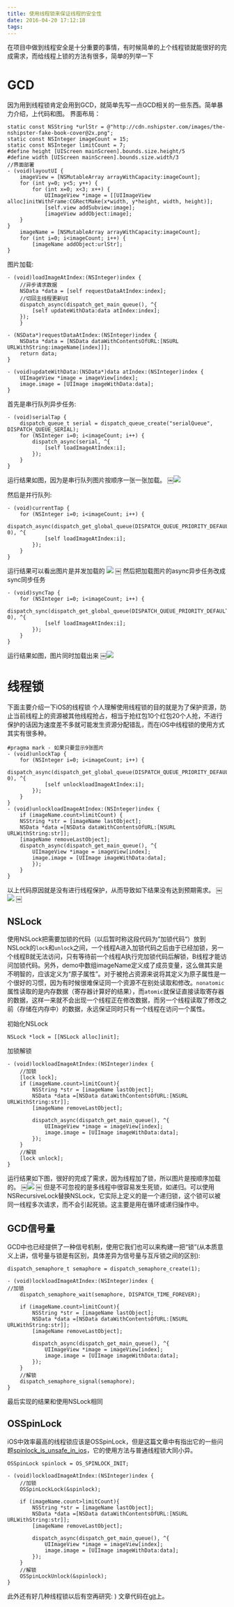 ```yaml
---
title: 使用线程锁来保证线程的安全性
date: 2016-04-20 17:12:18
tags:
---
```


在项目中做到线程安全是十分重要的事情，有时候简单的上个线程锁就能很好的完成需求，而给线程上锁的方法有很多，简单的列举一下

# GCD
因为用到线程锁肯定会用到GCD，就简单先写一点GCD相关的一些东西。简单暴力介绍，上代码和图。
界面布局：
```objc
static const NSString *urlStr = @"http://cdn.nshipster.com/images/the-nshipster-fake-book-cover@2x.png";
static const NSInteger imageCount = 15;
static const NSInteger limitCount = 7;
#define height [UIScreen mainScreen].bounds.size.height/5
#define width [UIScreen mainScreen].bounds.size.width/3
//界面部署
- (void)layoutUI {
    imageView = [NSMutableArray arrayWithCapacity:imageCount];
    for (int y=0; y<5; y++) {
        for (int x=0; x<3; x++) {
            UIImageView *image = [[UIImageView alloc]initWithFrame:CGRectMake(x*width, y*height, width, height)];
            [self.view addSubview:image];
            [imageView addObject:image];
    }
}
    imageName = [NSMutableArray arrayWithCapacity:imageCount];
    for (int i=0; i<imageCount; i++) {
        [imageName addObject:urlStr];
}
```

图片加载:

```objc
- (void)loadImageAtIndex:(NSInteger)index {
    //异步请求数据
    NSData *data = [self requestDataAtIndex:index];
    //切回主线程更新UI
    dispatch_async(dispatch_get_main_queue(), ^{
        [self updateWithData:data atIndex:index];
    });
    }

- (NSData*)requestDataAtIndex:(NSInteger)index {
    NSData *data = [NSData dataWithContentsOfURL:[NSURL URLWithString:imageName[index]]];
    return data;
}

- (void)updateWithData:(NSData*)data atIndex:(NSInteger)index {
    UIImageView *image = imageView[index];
    image.image = [UIImage imageWithData:data];
}

```
首先是串行队列异步任务:

```objc
- (void)serialTap {
    dispatch_queue_t serial = dispatch_queue_create("serialQueue", DISPATCH_QUEUE_SERIAL);
    for (NSInteger i=0; i<imageCount; i++) {
        dispatch_async(serial, ^{
            [self loadImageAtIndex:i];
        });
    }
}
```

运行结果如图，因为是串行队列图片按顺序一张一张加载。
￼![](http://www.z4a.net/images/2016/05/09/1ed39ccc88b0d963.gif)

然后是并行队列:

```objc
- (void)currentTap {
    for (NSInteger i=0; i<imageCount; i++) {
        dispatch_async(dispatch_get_global_queue(DISPATCH_QUEUE_PRIORITY_DEFAULT, 0), ^{
            [self loadImageAtIndex:i];
        });
    }
}
```
运行结果可以看出图片是并发加载的
![](http://www.z4a.net/images/2016/05/09/fa59e219154607ea.gif)
￼
然后把加载图片的async异步任务改成sync同步任务

```objc
- (void)syncTap {
    for (NSInteger i=0; i<imageCount; i++) {
        dispatch_sync(dispatch_get_global_queue(DISPATCH_QUEUE_PRIORITY_DEFAULT, 0), ^{
            [self loadImageAtIndex:i];
        });
    }
}

```
运行结果如图，图片同时加载出来
￼![](http://www.z4a.net/images/2016/05/09/sync.gif)

# 线程锁
下面主要介绍一下iOS的线程锁
个人理解使用线程锁的目的就是为了保护资源，防止当前线程上的资源被其他线程抢占，相当于抢红包10个红包20个人抢，不进行保护的话因为速度差不多就可能发生资源分配错乱，而在iOS中线程锁的使用方式其实有很多种。
```objc
#pragma mark - 如果只要显示9张图片
- (void)unlockTap {
    for (NSInteger i=0; i<imageCount; i++) {
    dispatch_async(dispatch_get_global_queue(DISPATCH_QUEUE_PRIORITY_DEFAULT, 0), ^{
            [self unlockloadImageAtIndex:i];
        });
    }
}
- (void)unlockloadImageAtIndex:(NSInteger)index {
    if (imageName.count>limitCount) {
    NSString *str = [imageName lastObject];
    NSData *data =[NSData dataWithContentsOfURL:[NSURL URLWithString:str]];
    [imageName removeLastObject];
    dispatch_async(dispatch_get_main_queue(), ^{
        UIImageView *image = imageView[index];
        image.image = [UIImage imageWithData:data];
        });
    }
}
```
以上代码原因就是没有进行线程保护，从而导致如下结果没有达到预期需求。
￼![](http://www.z4a.net/images/2016/05/09/22cf0414115ce3b8.gif)
￼
## NSLock
使用NSLock把需要加锁的代码（以后暂时称这段代码为”加锁代码“）放到NSLock的``lock``和``unlock``之间，一个线程A进入加锁代码之后由于已经加锁，另一个线程B就无法访问，只有等待前一个线程A执行完加锁代码后解锁，B线程才能访问加锁代码。另外，demo中数组imageName定义成了成员变量，这么做其实是不明智的，应该定义为“原子属性”。对于被抢占资源来说将其定义为原子属性是一个很好的习惯，因为有时候很难保证同一个资源不在别处读取和修改。``nonatomic``属性读取的是内存数据（寄存器计算好的结果），而``atomic``就保证直接读取寄存器的数据，这样一来就不会出现一个线程正在修改数据，而另一个线程读取了修改之前（存储在内存中）的数据，永远保证同时只有一个线程在访问一个属性。

初始化NSLock
```objc
NSLock *lock = [[NSLock alloc]init];
```

加锁解锁

```objc
- (void)lockloadImageAtIndex:(NSInteger)index {
    //加锁
    [lock lock];
    if (imageName.count>limitCount){
        NSString *str = [imageName lastObject];
        NSData *data =[NSData dataWithContentsOfURL:[NSURL URLWithString:str]];
        [imageName removeLastObject];

        dispatch_async(dispatch_get_main_queue(), ^{
            UIImageView *image = imageView[index];
            image.image = [UIImage imageWithData:data];
        });
    }
    //解锁
    [lock unlock];
}
```

运行结果如下图，很好的完成了需求，因为线程加了锁，所以图片是按顺序加载的。
￼![](http://www.z4a.net/images/2016/05/09/74853d81c8d3f6e0.gif)
￼
但是不可忽视的是多线程中很容易发生死锁，如递归。可以使用NSRecursiveLock替换NSLock，它实际上定义的是一个递归锁，这个锁可以被同一线程多次请求，而不会引起死锁。这主要是用在循环或递归操作中。

## GCD信号量
GCD中也已经提供了一种信号机制，使用它我们也可以来构建一把“锁”(从本质意义上讲，信号量与锁是有区别，具体差异为信号量与互斥锁之间的区别):
```objc
dispatch_semaphore_t semaphore = dispatch_semaphore_create(1);
```
```objc
- (void)lockloadImageAtIndex:(NSInteger)index {
//加锁
    dispatch_semaphore_wait(semaphore, DISPATCH_TIME_FOREVER);

    if (imageName.count>limitCount){
        NSString *str = [imageName lastObject];
        NSData *data =[NSData dataWithContentsOfURL:[NSURL URLWithString:str]];
        [imageName removeLastObject];

        dispatch_async(dispatch_get_main_queue(), ^{
            UIImageView *image = imageView[index];
            image.image = [UIImage imageWithData:data];
        });
    }
    //解锁
    dispatch_semaphore_signal(semaphore);
}
```

最后实现的结果和使用NSLock相同
## OSSpinLock

iOS中效率最高的线程锁应该是OSSpinLock，但是这篇文章中有指出它的一些问题[spinlock_is_unsafe_in_ios](http://blog.ibireme.com/2016/01/16/spinlock_is_unsafe_in_ios/?utm_source=tuicool&utm_medium=referral)，它的使用方法与普通线程锁大同小异。

```objc
OSSpinLock spinlock = OS_SPINLOCK_INIT;
```
```objc
- (void)lockloadImageAtIndex:(NSInteger)index {
    //加锁
    OSSpinLockLock(&spinlock);

    if (imageName.count>limitCount){
        NSString *str = [imageName lastObject];
        NSData *data =[NSData dataWithContentsOfURL:[NSURL URLWithString:str]];
        [imageName removeLastObject];

        dispatch_async(dispatch_get_main_queue(), ^{
            UIImageView *image = imageView[index];
            image.image = [UIImage imageWithData:data];
        });
    }
    //解锁
    OSSpinLockUnlock(&spinlock);
}
```
此外还有好几种线程锁以后有空再研究: )
文章代码在[git](https://github.com/gxq93/GCD_Lock)上。
